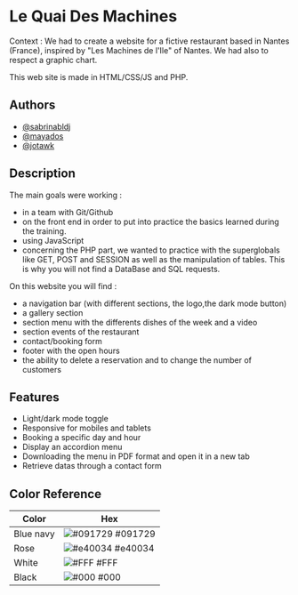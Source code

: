 
# Le Quai Des Machines
Context : We had to create a website for a fictive restaurant based in Nantes (France), inspired by "Les Machines de l'Ile" of Nantes. We had also to respect a graphic chart.

This web site is made in HTML/CSS/JS and PHP.


## Authors
- [@sabrinabldj](https://github.com/sabrinabldj)
- [@mayados](https://github.com/mayados)
- [@jotawk](https://github.com/jotawk)

## Description

The main goals were working :
- in a team with Git/Github
- on the front end in order to put into practice the basics learned during the training. 
- using JavaScript
- concerning the PHP part, we wanted to practice with the superglobals like GET, POST and SESSION as well as the manipulation of tables.
This is why you will not find a DataBase and SQL requests.


On this website you will find :
- a navigation bar (with different sections, the logo,the dark mode button)
- a gallery section
- section menu with the differents dishes of the week and a video
- section events of the restaurant
- contact/booking form
- footer with the open hours
- the ability to delete a reservation and to change the number of customers


## Features

- Light/dark mode toggle
- Responsive for mobiles and tablets
- Booking a specific day and hour
- Display an accordion menu 
- Downloading the menu in PDF format and open it in a new tab
- Retrieve datas through a contact form
## Color Reference

| Color             | Hex                                                                |
| ----------------- | ------------------------------------------------------------------ |
| Blue navy | ![#091729](https://via.placeholder.com/10/0a192f?text=+#091729) #091729 |
| Rose| ![#e40034](https://via.placeholder.com/10/e40034?text=+) #e40034 |
| White | ![#FFF](https://via.placeholder.com/10/FFFFFF?text=+) #FFF |
| Black | ![#000](https://via.placeholder.com/10/000?text=+) #000 |



